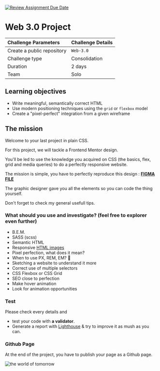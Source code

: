 [![Review Assignment Due Date](https://classroom.github.com/assets/deadline-readme-button-24ddc0f5d75046c5622901739e7c5dd533143b0c8e959d652212380cedb1ea36.svg)](https://classroom.github.com/a/8fMl3IN0)

# Web 3.0 Project

| Challenge Parameters       | Challenge Details |
| :------------------------- | :---------------- |
| Create a public repository | `Web-3.0`         |
| Challenge type             | Consolidation     |
| Duration                   | 2 days            |
| Team                       | Solo              |

## Learning objectives

- Write meaningful, semantically correct HTML
- Use modern positioning techniques using the `grid` or `flexbox` model
- Create a "pixel-perfect" integration from a given wireframe

## The mission

Welcome to your last project in plain CSS.

For this project, we will tackle a Frontend Mentor design.

You'll be led to use the knowledge you acquired on CSS (the basics, flex, grid and media queries) to do a perfectly responsive website.

The mission is simple, you have to perfectly reproduce this design : **[FIGMA FILE](https://www.figma.com/file/87gRFe00lSsdbnQx83jufY/FLEX-GRID-RESPONSIVE?type=design&node-id=0%3A1&mode=dev)**

The graphic designer gave you all the elements so you can code the thing yourself.

Don't forget to check my general usefull tips.

### What should you use and investigate? (feel free to explorer even further)

- B.E.M.
- SASS (scss)
- Semantic HTML
- Responsive [HTML images](https://developer.mozilla.org/en-US/docs/Learn/HTML/Multimedia_and_embedding/Responsive_images)
- Pixel perfection, what does it mean?
- When to use PX, REM, EM? 🤯
- Sketching a website to understand it more
- Correct use of multiple selectors
- CSS Flexbox or CSS Grid
- SEO close to perfection
- Make hover animation
- Look for animation opportunities

### Test

Please check every details and

- test your code with **a validator**.
- Generate a report with [Lighthouse](https://developers.google.com/web/tools/lighthouse) & try to improve it as mush as you can.

### Github Page

At the end of the project, you have to publish your page as a Github page.

![the world of tomorrow](https://media.tenor.co/images/1fcea016af432389e7b444ae3b95abf2/raw)
